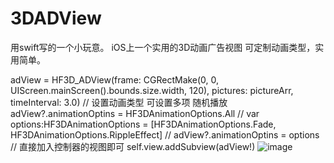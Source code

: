 # 3DADView
用swift写的一个小玩意。
iOS上一个实用的3D动画广告视图 
  可定制动画类型，实用简单。
  
  adView = HF3D_ADView(frame: CGRectMake(0, 0, UIScreen.mainScreen().bounds.size.width, 120), pictures: pictureArr, timeInterval: 3.0)
  // 设置动画类型 可设置多项 随机播放
  adView?.animationOptins = HF3DAnimationOptions.All
  //        var options:HF3DAnimationOptions = [HF3DAnimationOptions.Fade, HF3DAnimationOptions.RippleEffect]
  //        adView?.animationOptins = options
  // 直接加入控制器的视图即可
  self.view.addSubview(adView!)
   ![image](https://github.com/CoderFenchHU/3DADView/raw/master/screenshots/yanshi.gif)
